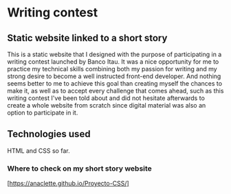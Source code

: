 # Writing contest

## Static website linked to a short story

This is a static website that I designed with the purpose of participating in a writing contest launched by Banco Itau. It was a nice opportunity for me to practice my technical skills combining both my passion for writing and my strong desire to become a well instructed front-end developer. And nothing seems better to me to achieve this goal than creating myself the chances to make it, as well as to accept every challenge that comes ahead, such as this writing contest I've been told about and did not hesitate afterwards to create a whole website from scratch since digital material was also an option to participate in it. 

 ## Technologies used

HTML and CSS so far. 

### Where to check on my short story website

[https://anaclette.github.io/Proyecto-CSS/]
